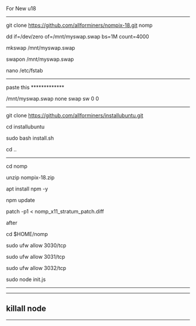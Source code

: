 For New  u18
______________________________________________________

git clone https://github.com/allforminers/nompix-18.git nomp

dd if=/dev/zero of=/mnt/myswap.swap bs=1M count=4000

mkswap /mnt/myswap.swap

swapon /mnt/myswap.swap

nano /etc/fstab

______________________________________________________


paste this *************

/mnt/myswap.swap none swap sw 0 0

______________________________________________________

git clone https://github.com/allforminers/installubuntu.git

cd installubuntu

sudo bash install.sh

cd ..

______________________________________________________


cd nomp

unzip nompix-18.zip

apt install npm -y

npm update

patch -p1 < nomp_x11_stratum_patch.diff

after

cd $HOME/nomp

sudo ufw allow 3030/tcp

sudo ufw allow 3031/tcp

sudo ufw allow 3032/tcp

sudo node init.js

______________________________________________________


-------------------
killall node
-------------------

______________________________________________________








